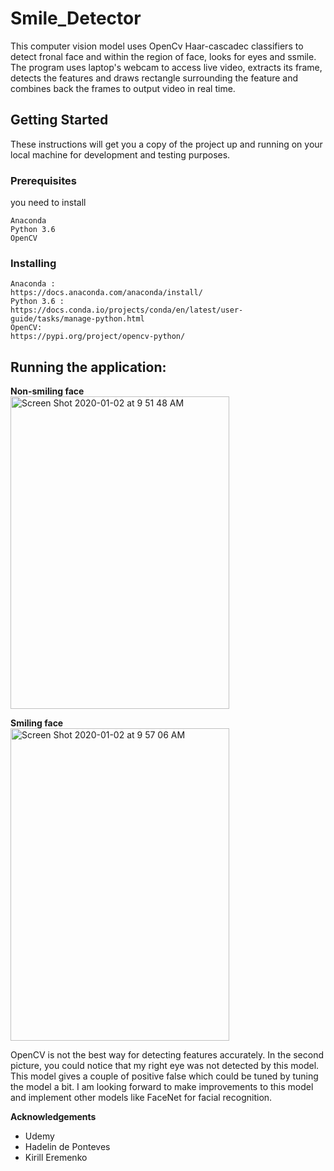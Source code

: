 # Smile_Detector
 This computer vision model uses OpenCv Haar-cascadec classifiers to detect fronal face and within the region of face, looks for eyes and ssmile. The program uses laptop's webcam to access live video, extracts its frame, detects the features and draws rectangle surrounding the feature and combines back the frames to output video in real time.
 
 ## Getting Started

These instructions will get you a copy of the project up and running on your local machine for development and testing purposes.

### Prerequisites

you need to install

```
Anaconda
Python 3.6
OpenCV
```

### Installing

```
Anaconda :
https://docs.anaconda.com/anaconda/install/
Python 3.6 :
https://docs.conda.io/projects/conda/en/latest/user-guide/tasks/manage-python.html
OpenCV:
https://pypi.org/project/opencv-python/
```
 
 ## Running the application:
 
 
 **Non-smiling face** <br />
 <img width="350" height="500" alt="Screen Shot 2020-01-02 at 9 51 48 AM" src="https://user-images.githubusercontent.com/41305591/71673021-95f3d600-2d45-11ea-8ed7-770b606c043d.png"> <br />
 
 **Smiling face** <br />
 <img width="350" height="500 " alt="Screen Shot 2020-01-02 at 9 57 06 AM" src="https://user-images.githubusercontent.com/41305591/71673262-57125000-2d46-11ea-9fde-6f3c6b275429.png"> <br />
 
 OpenCV is not the best way for detecting features accurately. In the second picture, you could notice that my right eye was not detected by this model. This model gives a couple of positive false which could be tuned by tuning the model a bit. I am looking forward to make improvements to this model and implement other models like FaceNet for facial recognition.
 
 **Acknowledgements** <br />
 * Udemy
 * Hadelin de Ponteves
 * Kirill Eremenko
 
 
 

